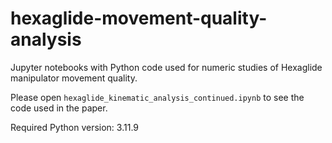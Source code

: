 # hexaglide-movement-quality-analysis
Jupyter notebooks with Python code used for numeric studies of Hexaglide manipulator movement quality.

Please open ```hexaglide_kinematic_analysis_continued.ipynb``` to see the code used in the paper.

Required Python version: 3.11.9
